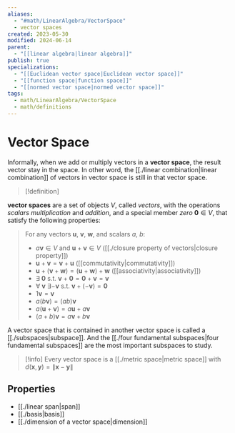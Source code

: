 ```yaml
---
aliases:
  - "#math/LinearAlgebra/VectorSpace"
  - vector spaces
created: 2023-05-30
modified: 2024-06-14
parent:
  - "[[linear algebra|linear algebra]]"
publish: true
specializations:
  - "[[Euclidean vector space|Euclidean vector space]]"
  - "[[function space|function space]]"
  - "[[normed vector space|normed vector space]]"
tags:
  - math/LinearAlgebra/VectorSpace
  - math/definitions
---
```

# Vector Space
Informally, when we add or multiply vectors in a **vector space**, the result vector stay in the space. In other word, the [[./linear combination|linear combination]] of vectors in vector space is still in that vector space.

> [!definition]
> 
**vector spaces** are a set of objects $V$, called *vectors*, with the operations *scalars multiplication* and *addition*, and a special member *zero* $\mathbf{0} \in V$, that satisfy the following properties:
>
> For any vectors $\mathbf{u}$, $\mathbf{v}$, $\mathbf{w}$, and scalars $a$, $b$:
>- $a \mathbf{v} \in V$ and $\mathbf{u} + \mathbf{v} \in V$ ([[./closure property of vectors|closure property]])
>- $\mathbf{u} + \mathbf{v} = \mathbf{v} + \mathbf{u}$ ([[commutativity|commutativity]])
>- $\mathbf{u} + (\mathbf{v} + \mathbf{w}) = (\mathbf{u} + \mathbf{w}) + \mathbf{w}$ ([[associativity|associativity]])
>- $\exists \; \mathbf{0}$ s.t. $\mathbf{v} + \mathbf{0} = \mathbf{0} + \mathbf{v} = \mathbf{v}$
>- $\forall \; \mathbf{v} \ \exists -\mathbf{v}$ s.t. $\mathbf{v} + (-\mathbf{v}) = \mathbf{0}$
>- $1 \mathbf{v} = \mathbf{v}$
>- $a(b\mathbf{v}) = (ab)\mathbf{v}$
>- $a(\mathbf{u} + \mathbf{v}) = a \mathbf{u} + a \mathbf{v}$
>- $(a + b)\mathbf{v} = a\mathbf{v} + b\mathbf{v}$

A vector space that is contained in another vector space is called a [[./subspaces|subspace]]. And the [[./four fundamental subspaces|four fundamental subspaces]] are the most important subspaces to study.

>[!info]
>Every vector space is a [[./metric space|metric space]] with $d(\mathbf{x}, \mathbf{y}) = \| \mathbf{x} - \mathbf{y} \|$

## Properties
- [[./linear span|span]]
- [[./basis|basis]]
- [[./dimension of a vector space|dimension]]
